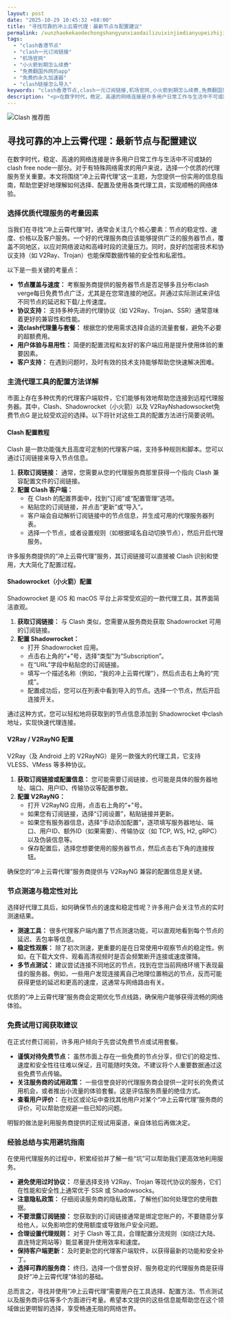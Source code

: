 ```yaml
---
layout: post
date: "2025-10-29 10:45:32 +08:00"
title: "寻找可靠的冲上云霄代理：最新节点与配置建议"
permalink: /xunzhaokekaodechongshangyunxiaodailizuixinjiedianyupeizhijianyi/
tags:
  - "clash香港节点"
  - "clash一元订阅链接"
  - "机场官网"
  - "小火箭到期怎么续费"
  - "免费翻国外网的app"
  - "免费的永久加速器"
  - "clash链接怎么导入"
keywords: "clash香港节点,clash一元订阅链接,机场官网,小火箭到期怎么续费,免费翻国外网的app,免费的永久加速器,clash链接怎么导入"
description: "<p>在数字时代，稳定、高速的网络连接是许多用户日常工作与生活中不可或缺的clash free node一部分。对于有特殊网络需求的用户来说，选择一个优质的代理服务至关重要。本文将围绕“冲上云霄代理”这一主题，为您提供一份实用的信息指南，帮助您更好地理解如何选择、配置及使用各类代理工具，实现顺畅的网络体验。</p>"
---
```


![Clash 推荐图](https://clashjd.github.io/assets/img/小火箭节点推荐.png)

## 寻找可靠的冲上云霄代理：最新节点与配置建议

<p>在数字时代，稳定、高速的网络连接是许多用户日常工作与生活中不可或缺的clash free node一部分。对于有特殊网络需求的用户来说，选择一个优质的代理服务至关重要。本文将围绕“冲上云霄代理”这一主题，为您提供一份实用的信息指南，帮助您更好地理解如何选择、配置及使用各类代理工具，实现顺畅的网络体验。</p>
<h3>选择优质代理服务的考量因素</h3>
<p>当我们在寻找“冲上云霄代理”时，通常会关注几个核心要素：节点的稳定性、速度、价格以及客户服务。一个好的代理服务商应该能够提供广泛的服务器节点，覆盖不同地区，以应对网络波动和高峰时段的流量压力。同时，良好的加密技术和协议支持（如 V2Ray、Trojan）也能保障数据传输的安全性和私密性。</p>
<p>以下是一些关键的考量点：</p>
<ul>
<li><strong>节点覆盖与速度：</strong> 考察服务商提供的服务器节点是否足够多且分布clash verge每日免费节点广泛，尤其是在您常连接的地区。并通过实际测试来评估不同节点的延迟和下载/上传速度。</li>
<li><strong>协议支持：</strong> 支持多种先进的代理协议（如 V2Ray、Trojan、SSR）通常意味着更好的兼容性和性能。</li>
<li><strong>流clash代理量与套餐：</strong> 根据您的使用需求选择合适的流量套餐，避免不必要的超额费用。</li>
<li><strong>用户体验与易用性：</strong> 简便的配置流程和友好的客户端应用是提升使用体验的重要因素。</li>
<li><strong>客户支持：</strong> 在遇到问题时，及时有效的技术支持能够帮助您快速解决困难。</li>
</ul>
<h3>主流代理工具的配置方法详解</h3>
<p>市面上存在多种优秀的代理客户端软件，它们能够有效地帮助您连接到远程代理服务器。其中，Clash、Shadowrocket（小火箭）以及 V2RayNshadowsocket免费节点G 是比较受欢迎的选择。以下将针对这些工具的配置方法进行简要说明。</p>
<h4>Clash 配置教程</h4>
<p>Clash 是一款功能强大且高度可定制的代理客户端，支持多种规则和脚本。您可以通过订阅链接来导入节点信息。</p>
<ol>
<li><strong>获取订阅链接：</strong> 通常，您需要从您的代理服务商那里获得一个指向 Clash 兼容配置文件的订阅链接。</li>
<li><strong>配置 Clash 客户端：</strong>
<ul>
<li>在 Clash 的配置界面中，找到“订阅”或“配置管理”选项。</li>
<li>粘贴您的订阅链接，并点击“更新”或“导入”。</li>
<li>客户端会自动解析订阅链接中的节点信息，并生成可用的代理服务器列表。</li>
<li>选择一个节点，或者设置规则（如根据域名自动切换节点），然后开启代理服务。</li>
</ul>
</li>
</ol>
<p>许多服务商提供的“冲上云霄代理”服务，其订阅链接可以直接被 Clash 识别和使用，大大简化了配置过程。</p>
<h4>Shadowrocket（小火箭）配置</h4>
<p>Shadowrocket 是 iOS 和 macOS 平台上非常受欢迎的一款代理工具，其界面简洁直观。</p>
<ol>
<li><strong>获取订阅链接：</strong> 与 Clash 类似，您需要从服务商处获取 Shadowrocket 可用的订阅链接。</li>
<li><strong>配置 Shadowrocket：</strong>
<ul>
<li>打开 Shadowrocket 应用。</li>
<li>点击右上角的“+”号，选择“类型”为“Subscription”。</li>
<li>在“URL”字段中粘贴您的订阅链接。</li>
<li>填写一个描述名称（例如，“我的冲上云霄代理”），然后点击右上角的“完成”。</li>
<li>配置成功后，您可以在列表中看到导入的节点。选择一个节点，然后开启连接开关。</li>
</ul>
</li>
</ol>
<p>通过这种方式，您可以轻松地将获取到的节点信息添加到 Shadowrocket 中clash地址，实现快速代理连接。</p>
<h4>V2Ray / V2RayNG 配置</h4>
<p>V2Ray（及 Android 上的 V2RayNG）是另一款强大的代理工具，它支持 VLESS、VMess 等多种协议。</p>
<ol>
<li><strong>获取订阅链接或配置信息：</strong> 您可能需要订阅链接，也可能是具体的服务器地址、端口、用户ID、传输协议等配置参数。</li>
<li><strong>配置 V2RayNG：</strong>
<ul>
<li>打开 V2RayNG 应用，点击右上角的“+”号。</li>
<li>如果您有订阅链接，选择“订阅设置”，粘贴链接并更新。</li>
<li>如果您有服务器信息，选择“手动添加配置”，逐项填写服务器地址、端口、用户ID、额外ID（如果需要）、传输协议（如 TCP, WS, H2, gRPC）以及伪装信息等。</li>
<li>保存配置后，选择您想要使用的服务器节点，然后点击右下角的连接按钮。</li>
</ul>
</li>
</ol>
<p>确保您的“冲上云霄代理”服务商提供与 V2RayNG 兼容的配置信息是关键。</p>
<h3>节点测速与稳定性对比</h3>
<p>选择好代理工具后，如何确保节点的速度和稳定性呢？许多用户会关注节点的实时测速结果。</p>
<ul>
<li><strong>测速工具：</strong> 很多代理客户端内置了节点测速功能，可以直观地看到每个节点的延迟、丢包率等信息。</li>
<li><strong>稳定性观察：</strong> 除了初次测速，更重要的是在日常使用中观察节点的稳定性。例如，在下载大文件、观看高清视频时是否会频繁断开连接或速度骤降。</li>
<li><strong>多节点测试：</strong> 建议尝试连接不同地区的节点，找到在您当前网络环境下表现最佳的服务器。例如，一些用户发现连接离自己地理位置稍远的节点，反而可能获得更低的延迟和更高的速度，这通常与网络路由有关。</li>
</ul>
<p>优质的“冲上云霄代理”服务商会定期优化节点线路，确保用户能够获得流畅的网络体验。</p>
<h3>免费试用订阅获取建议</h3>
<p>在正式付费订阅前，许多用户倾向于先尝试免费节点或试用套餐。</p>
<ul>
<li><strong>谨慎对待免费节点：</strong> 虽然市面上存在一些免费的节点分享，但它们的稳定性、速度和安全性往往难以保证，且可能随时失效。不建议将个人重要数据通过这些免费节点传输。</li>
<li><strong>关注服务商的试用政策：</strong> 一些信誉良好的代理服务商会提供一定时长的免费试用机会，或者推出小流量的体验套餐。这是评估服务质量的绝佳方式。</li>
<li><strong>查看用户评价：</strong> 在社区或论坛中查找其他用户对某个“冲上云霄代理”服务商的评价，可以帮助您规避一些已知的问题。</li>
</ul>
<p>明智的做法是利用服务商提供的正规试用渠道，亲自体验后再做决定。</p>
<h3>经验总结与实用避坑指南</h3>
<p>在使用代理服务的过程中，积累经验并了解一些“坑”可以帮助我们更高效地利用服务。</p>
<ul>
<li><strong>避免使用过时协议：</strong> 尽量选择支持 V2Ray、Trojan 等现代协议的服务，它们在性能和安全性上通常优于 SSR 或 Shadowsocks。</li>
<li><strong>注意隐私政策：</strong> 仔细阅读服务商的隐私政策，了解他们如何处理您的使用数据。</li>
<li><strong>不要泄露订阅链接：</strong> 您获取到的订阅链接通常是绑定您账户的，不要随意分享给他人，以免影响您的使用额度或导致账户安全问题。</li>
<li><strong>合理设置代理规则：</strong> 对于 Clash 等工具，合理配置分流规则（如绕过大陆、直连特定网站等）能显著提升使用效率和速度。</li>
<li><strong>保持客户端更新：</strong> 及时更新您的代理客户端软件，以获得最新的功能和安全补丁。</li>
<li><strong>选择可靠的服务商：</strong> 终归，选择一个信誉良好、服务稳定的代理服务商是获得良好“冲上云霄代理”体验的基础。</li>
</ul>
<p>总而言之，寻找并使用“冲上云霄代理”需要用户在工具选择、配置方法、节点测试以及服务商评估等多个方面进行考量。希望本文提供的这些信息能帮助您在这个领域做出更明智的选择，享受畅通无阻的网络世界。</p>